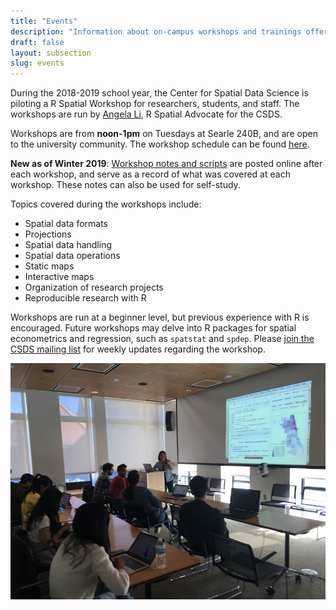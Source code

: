 ```yaml
---
title: "Events"
description: "Information about on-campus workshops and trainings offered by the Center for Spatial Data Science"
draft: false
layout: subsection
slug: events
---
```


During the 2018-2019 school year, the Center for Spatial Data Science is piloting a R Spatial Workshop for researchers, students, and staff. The workshops are run by [Angela Li](https://twitter.com/CivicAngela), R Spatial Advocate for the CSDS. 

Workshops are from **noon-1pm** on Tuesdays at Searle 240B, and are open to the university community. The workshop schedule can be found [here](https://spatialanalysis.github.io/events/workshop-schedule).

**New as of Winter 2019**: [Workshop notes and scripts](https://spatialanalysis.github.io/workshop-notes/) are posted online after each workshop, and serve as a record of what was covered at each workshop. These notes can also be used for self-study.

Topics covered during the workshops include:

* Spatial data formats
* Projections
* Spatial data handling
* Spatial data operations
* Static maps
* Interactive maps
* Organization of research projects
* Reproducible research with R

Workshops are run at a beginner level, but previous experience with R is encouraged. Future workshops may delve into R packages for spatial econometrics and regression, such as `spatstat` and `spdep`. Please [join the CSDS mailing list](https://groups.google.com/forum/#!forum/csds-study-group) for weekly updates regarding the workshop.

![Photo of R Spatial Study Group](events/rspatial-study-group.png)